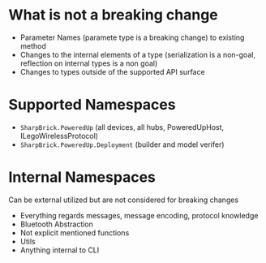 # What is not a breaking change

- Parameter Names (paramete type is a breaking change) to existing method
- Changes to the internal elements of a type (serialization is a non-goal, reflection on internal types is a non goal)
- Changes to types outside of the supported API surface

# Supported Namespaces

- `SharpBrick.PoweredUp` (all devices, all hubs, PoweredUpHost, ILegoWirelessProtocol)
- `SharpBrick.PoweredUp.Deployment` (builder and model verifer)

# Internal Namespaces

Can be external utilized but are not considered for breaking changes

- Everything regards messages, message encoding, protocol knowledge
- Bluetooth Abstraction
- Not explicit mentioned functions
- Utils
- Anything internal to CLI